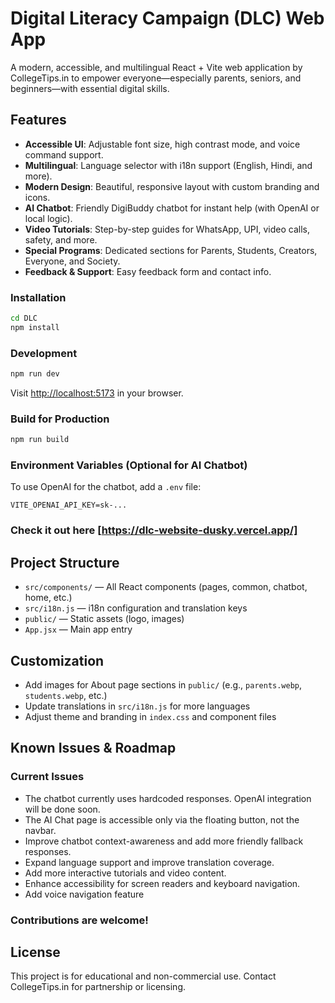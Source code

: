 # Digital Literacy Campaign (DLC) Web App

A modern, accessible, and multilingual React + Vite web application by CollegeTips.in to empower everyone—especially parents, seniors, and beginners—with essential digital skills.

## Features

- **Accessible UI**: Adjustable font size, high contrast mode, and voice command support.
- **Multilingual**: Language selector with i18n support (English, Hindi, and more).
- **Modern Design**: Beautiful, responsive layout with custom branding and icons.
- **AI Chatbot**: Friendly DigiBuddy chatbot for instant help (with OpenAI or local logic).
- **Video Tutorials**: Step-by-step guides for WhatsApp, UPI, video calls, safety, and more.
- **Special Programs**: Dedicated sections for Parents, Students, Creators, Everyone, and Society.
- **Feedback & Support**: Easy feedback form and contact info.


### Installation
```sh
cd DLC
npm install
```

### Development
```sh
npm run dev
```
Visit [http://localhost:5173](http://localhost:5173) in your browser.

### Build for Production
```sh
npm run build
```

### Environment Variables (Optional for AI Chatbot)
To use OpenAI for the chatbot, add a `.env` file:
```
VITE_OPENAI_API_KEY=sk-...
```

### Check it out here [https://dlc-website-dusky.vercel.app/]

## Project Structure
- `src/components/` — All React components (pages, common, chatbot, home, etc.)
- `src/i18n.js` — i18n configuration and translation keys
- `public/` — Static assets (logo, images)
- `App.jsx` — Main app entry

## Customization
- Add images for About page sections in `public/` (e.g., `parents.webp`, `students.webp`, etc.)
- Update translations in `src/i18n.js` for more languages
- Adjust theme and branding in `index.css` and component files

## Known Issues & Roadmap

### Current Issues
- The chatbot currently uses hardcoded responses. OpenAI integration will be done soon.
- The AI Chat page is accessible only via the floating button, not the navbar.
- Improve chatbot context-awareness and add more friendly fallback responses.
- Expand language support and improve translation coverage.
- Add more interactive tutorials and video content.
- Enhance accessibility for screen readers and keyboard navigation.
- Add voice navigation feature

### Contributions are welcome!

## License
This project is for educational and non-commercial use. Contact CollegeTips.in for partnership or licensing.
